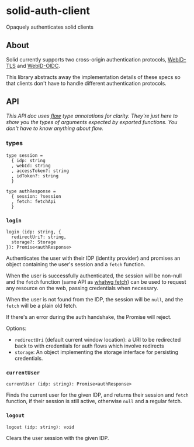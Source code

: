 # solid-auth-client

Opaquely authenticates solid clients

## About

Solid currently supports two cross-origin authentication protocols,
[WebID-TLS](https://www.w3.org/2005/Incubator/webid/spec/tls/) and
[WebID-OIDC](https://github.com/solid/webid-oidc-spec).

This library abstracts away the implementation details of these specs so that
clients don't have to handle different authentication protocols.

## API

*This API doc uses [flow](https://flow.org/) type annotations for clarity.
They're just here to show you the types of arguments expected by exported
functions.  You don't have to know anything about flow.*

### types

```
type session =
  { idp: string
  , webId: string
  , accessToken?: string
  , idToken?: string
  }

type authResponse =
  { session: ?session
  , fetch: fetchApi
  }
```

### `login`

```
login (idp: string, {
  redirectUri?: string,
  storage?: Storage
}): Promise<authResponse>
```

Authenticates the user with their IDP (identity provider) and promises an object
containing the user's session and a `fetch` function.

When the user is successfully authenticated, the session will be non-null and
the `fetch` function (same API as [whatwg
fetch](https://fetch.spec.whatwg.org/)) can be used to request any resource on
the web, passing credentials when necessary.

When the user is not found from the IDP, the session will be `null`, and the
`fetch` will be a plain old fetch.

If there's an error during the auth handshake, the Promise will reject.

Options:
- `redirectUri` (default current window location): a URI to be redirected back to with credentials for auth flows which involve redirects
- `storage`: An object implementing the storage interface for persisting credentials.

### `currentUser`

```
currentUser (idp: string): Promise<authResponse>
```

Finds the current user for the given IDP, and returns their session and `fetch`
function, if their session is still active, otherwise `null` and a regular
fetch.

### `logout`

```
logout (idp: string): void
```

Clears the user session with the given IDP.
